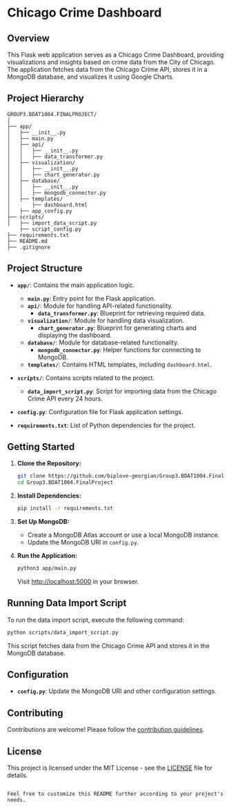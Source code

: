 # Chicago Crime Dashboard

## Overview

This Flask web application serves as a Chicago Crime Dashboard, providing visualizations and insights based on crime data from the City of Chicago. The application fetches data from the Chicago Crime API, stores it in a MongoDB database, and visualizes it using Google Charts.

## Project Hierarchy

```plaintext
GROUP3.BDAT1004.FINALPROJECT/
│
├── app/
│   ├── __init__.py
│   ├── main.py
│   ├── api/
│   │   ├── __init__.py
│   │   ├── data_transformer.py
│   ├── visualization/
│   │   ├── __init__.py
│   │   ├── chart_generator.py
│   ├── database/
│   │   ├── __init__.py
│   │   ├── mongodb_connector.py
│   ├── templates/
│       ├── dashboard.html
│   ├── app_config.py
├── scripts/
│   ├── import_data_script.py
    ├── script_config.py
├── requirements.txt
├── README.md
├── .gitignore
```

## Project Structure

- **`app/`**: Contains the main application logic.
  - **`main.py`**: Entry point for the Flask application.
  - **`api/`**: Module for handling API-related functionality.
    - **`data_transformer.py`**: Blueprint for retrieving required data.
  - **`visualization/`**: Module for handling data visualization.
    - **`chart_generator.py`**: Blueprint for generating charts and displaying the dashboard.
  - **`database/`**: Module for database-related functionality.
    - **`mongodb_connector.py`**: Helper functions for connecting to MongoDB.
  - **`templates/`**: Contains HTML templates, including `dashboard.html`.

- **`scripts/`**: Contains scripts related to the project.
  - **`data_import_script.py`**: Script for importing data from the Chicago Crime API every 24 hours.

- **`config.py`**: Configuration file for Flask application settings.

- **`requirements.txt`**: List of Python dependencies for the project.

## Getting Started

1. **Clone the Repository:**

   ```bash
   git clone https://github.com/biplove-georgian/Group3.BDAT1004.FinalProject.git
   cd Group3.BDAT1004.FinalProject
   ```

2. **Install Dependencies:**

   ```bash
   pip install -r requirements.txt
   ```

3. **Set Up MongoDB:**

   - Create a MongoDB Atlas account or use a local MongoDB instance.
   - Update the MongoDB URI in `config.py`.

4. **Run the Application:**

   ```bash
   python3 app/main.py
   ```

   Visit [http://localhost:5000](http://localhost:5000) in your browser.

## Running Data Import Script

To run the data import script, execute the following command:

```bash
python scripts/data_import_script.py
```

This script fetches data from the Chicago Crime API and stores it in the MongoDB database.

## Configuration

- **`config.py`**: Update the MongoDB URI and other configuration settings.

## Contributing

Contributions are welcome! Please follow the [contribution guidelines](CONTRIBUTING.md).

## License

This project is licensed under the MIT License - see the [LICENSE](LICENSE) file for details.
```

Feel free to customize this README further according to your project's needs.